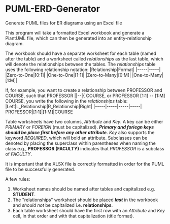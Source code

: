 # PUML-ERD-Generator
Generate PUML files for ER diagrams using an Excel file 

This program will take a formatted Excel workbook and generate a PlantUML file, which can then be generated into an entity-relationship diagram.

The workbook should have a separate worksheet for each table (named after the table) and a worksheet called *relationships* as the last table, which will denote the relationships between the tables.
The *relationships* table uses the following relationship notation:
|Relationship|Format|
|-----|-----|
|Zero-to-One|[0:1]|
|One-to-One|[1:1]|
|Zero-to-Many|[0:M]|
|One-to-Many|[1:M]|

If, for example, you want to create a relationship between PROFESSOR and COURSE, such that PROFESSOR ||--|{ COURSE, or PROFESSOR [1:1] -- [1:M] COURSE, you write the following in the *relationships* table:
|Left|L_Relationship|R_Relationship|Right|
|-----|-----|-----|-----|
PROFESSOR|[1:1]|[1:M]|COURSE

Table worksheets have two columns, *Attribute* and *Key*. A key can be either *PRIMARY* or *FOREIGN* (must be capitalized). ***Primary and foriegn keys should be place first before any other attribute***. *Key* also supports the keyword *REQUIRED*, which will bold an attribute. Subclasses can be denoted by placing the superclass within parentheses when naming the class e.g., **PROFESSOR (FACULTY)** indicates that *PROFESSOR* is a subclass of *FACULTY*. 

It is important that the XLSX file is correctly formatted in order for the PUML file to be successfully generated. 

A few rules:
1. Worksheet names should be named after tables and capitalized e.g. **STUDENT**.
2. The "relationships" worksheet should be placed ***last*** in the workbook and *should not* be capitalized i.e. **relationships**.
3. Each table worksheet should have the first row with an *Attribute* and *Key* cell, in that order and with that capitalization (title format).

